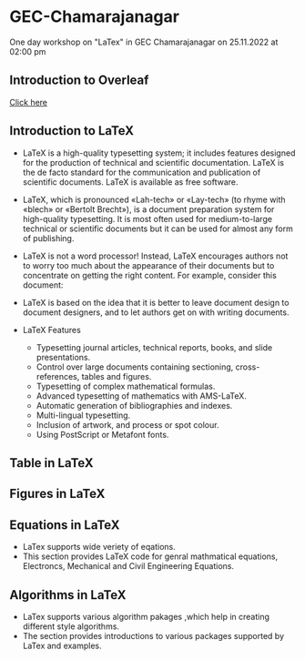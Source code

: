 # GEC-Chamarajanagar
One day workshop on "LaTex" in GEC Chamarajanagar on 25.11.2022 at 02:00 pm

## Introduction to Overleaf

[Click here](https://www.overleaf.com/)

## Introduction to LaTeX

- LaTeX is a high-quality typesetting system; it includes features designed for the production of technical and scientific documentation. LaTeX is the de facto standard for the communication and publication of scientific documents. LaTeX is available as free software. 

- LaTeX, which is pronounced «Lah-tech» or «Lay-tech» (to rhyme with «blech» or «Bertolt Brecht»), is a document preparation system for high-quality typesetting. It is most often used for medium-to-large technical or scientific documents but it can be used for almost any form of publishing.

- LaTeX is not a word processor! Instead, LaTeX encourages authors not to worry too much about the appearance of their documents but to concentrate on getting the right content. For example, consider this document:

- LaTeX is based on the idea that it is better to leave document design to document designers, and to let authors get on with writing documents.
- LaTeX Features
  - Typesetting journal articles, technical reports, books, and slide presentations.
  - Control over large documents containing sectioning, cross-references, tables and figures.
  - Typesetting of complex mathematical formulas.
  - Advanced typesetting of mathematics with AMS-LaTeX.
  - Automatic generation of bibliographies and indexes.
  - Multi-lingual typesetting.
  - Inclusion of artwork, and process or spot colour.
  - Using PostScript or Metafont fonts.

## Table in LaTeX

## Figures in LaTeX

## Equations in LaTeX
- LaTex supports wide veriety of eqations. 
- This section provides LaTeX code for genral mathmatical equations, Electroncs, Mechanical and Civil Engineering Equations.

## Algorithms in LaTeX
 - LaTex supports various algorithm pakages ,which help in creating different style algorithms. 
 - The section provides introductions to various packages supported by LaTex and examples.

